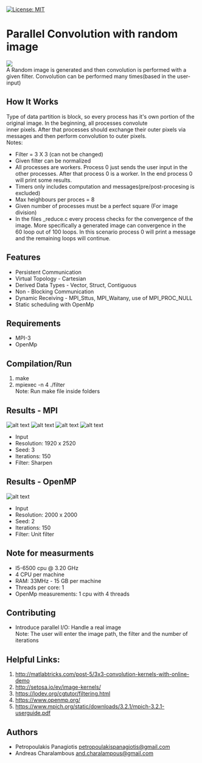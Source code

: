 [![License: MIT](https://img.shields.io/badge/License-MIT-yellow.svg)](https://opensource.org/licenses/MIT)
# Parallel Convolution with random image
<img src="https://i1.wp.com/jeanvitor.com/wp-content/uploads/2017/07/6zX2c.png?w=364&ssl=1"> <br />
A Random image is generated and then convolution is performed with a given filter. Convolution can be performed many times(based in the user-input)  <br /> 

## How It Works
Type of data partition is block, so every process has it's own portion of the original image. In the beginning, all processes convolute <br /> inner pixels. After that processes should exchange their outer pixels via messages and then perform convolution to outer pixels.
<br /> 
Notes:
* Filter = 3 X 3 (can not be changed)
* Given filter can be normalized
* All processes are workers. Process 0 just sends the user input in the other processes. After that process 0 is a worker. In the end process 0 will print some results.
* Timers only includes computation and messages(pre/post-procesing is excluded)
* Max heighbours per proces = 8 
* Given number of processes must be a perfect square (For image division)
* In the files _reduce.c every process checks for the convergence of the image. More specifically a generated image can convergence in the <br />
60 loop out of 100 loops. In this scenario process 0 will print a message and the remaining loops will continue.

## Features
* Persistent Communication
* Virtual Topology - Cartesian 
* Derived Data Types - Vector, Struct, Contiguous
* Non - Blocking Communication
* Dynamic Receiving - MPI_Sttus, MPI_Waitany, use of MPI_PROC_NULL 
* Static scheduling with OpenMp

## Requirements
* MPI-3 <br />
* OpenMp <br />

## Compilation/Run
1. make
2. mpiexec -n 4 ./filter <br />
Note: Run make file inside folders  

## Results - MPI
![alt text](https://github.com/PetropoulakisPanagiotis/parallel-convolution/blob/master/results/mpi-bw.png)
![alt text](https://github.com/PetropoulakisPanagiotis/parallel-convolution/blob/master/results/mpi-reduce-bw.png)
![alt text](https://github.com/PetropoulakisPanagiotis/parallel-convolution/blob/master/results/mpi-rgb.png)
![alt text](https://github.com/PetropoulakisPanagiotis/parallel-convolution/blob/master/results/mpi-reduce-rgb.png)

* Input
* Resolution: 1920 x 2520
* Seed: 3
* Iterations: 150
* Filter: Sharpen

## Results - OpenMP
![alt text](https://github.com/PetropoulakisPanagiotis/parallel-convolution/blob/master/results/openmp_plot.png)
* Input
* Resolution: 2000 x 2000
* Seed: 2
* Iterations: 150
* Filter: Unit filter

## Note for measurments
* I5-6500 cpu @ 3.20 GHz
* 4 CPU per machine
* RAM: 33MHz - 15 GB per machine
* Threads per core: 1
* OpenMp measurements: 1 cpu with 4 threads
## Contributing
* Introduce parallel I/O: Handle a real image <br />
Note: The user will enter the image path, the filter and the number of iterations

## Helpful Links: 
1. http://matlabtricks.com/post-5/3x3-convolution-kernels-with-online-demo
2. http://setosa.io/ev/image-kernels/
3. https://lodev.org/cgtutor/filtering.html
4. https://www.openmp.org/
5. https://www.mpich.org/static/downloads/3.2.1/mpich-3.2.1-userguide.pdf

## Authors
* Petropoulakis Panagiotis petropoulakispanagiotis@gmail.com
* Andreas Charalambous and.charalampous@gmail.com
